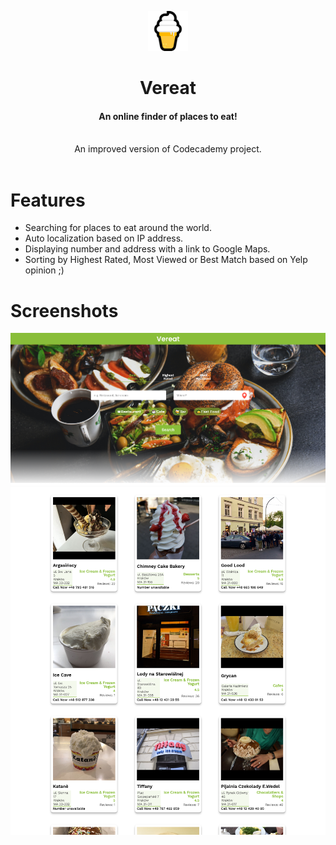 <p align="center">
    <img width="64" src="./public/favicon.png">
</p>
<h1 align="center">Vereat</h1>
<h4 align="center">
  An online finder of places to eat!
</h4>
<br />
<center>An improved version of Codecademy project.</center>
<br />

# Features

- Searching for places to eat around the world.
- Auto localization based on IP address.
- Displaying number and address with a link to Google Maps.
- Sorting by Highest Rated, Most Viewed or Best Match based on Yelp opinion ;)

# Screenshots

<div align="center">

  <img src="./static/home.png">
  <img src="./static/result.png">

</div>
